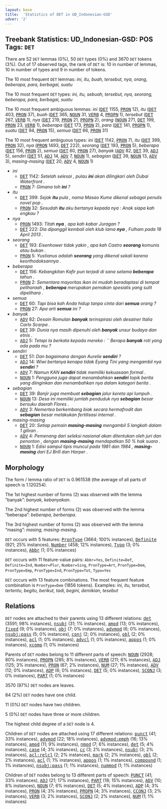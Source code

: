 ```yaml
---
layout: base
title:  'Statistics of DET in UD_Indonesian-GSD'
udver: '2'
---
```


## Treebank Statistics: UD_Indonesian-GSD: POS Tags: `DET`

There are 52 `DET` lemmas (0%), 50 `DET` types (0%) and 3670 `DET` tokens (3%).
Out of 17 observed tags, the rank of `DET` is: 10 in number of lemmas, 10 in number of types and 9 in number of tokens.

The 10 most frequent `DET` lemmas: <em>ini, itu, buah, tersebut, nya, orang, beberapa, para, berbagai, suatu</em>

The 10 most frequent `DET` types:  <em>ini, itu, sebuah, tersebut, nya, seorang, beberapa, para, berbagai, suatu</em>

The 10 most frequent ambiguous lemmas: <em>ini</em> (<tt><a href="id_gsd-pos-DET.html">DET</a></tt> 1155, <tt><a href="id_gsd-pos-PRON.html">PRON</a></tt> 12), <em>itu</em> (<tt><a href="id_gsd-pos-DET.html">DET</a></tt> 403, <tt><a href="id_gsd-pos-PRON.html">PRON</a></tt> 37), <em>buah</em> (<tt><a href="id_gsd-pos-DET.html">DET</a></tt> 365, <tt><a href="id_gsd-pos-NOUN.html">NOUN</a></tt> 31, <tt><a href="id_gsd-pos-VERB.html">VERB</a></tt> 4, <tt><a href="id_gsd-pos-PROPN.html">PROPN</a></tt> 1), <em>tersebut</em> (<tt><a href="id_gsd-pos-DET.html">DET</a></tt> 267, <tt><a href="id_gsd-pos-VERB.html">VERB</a></tt> 1), <em>nya</em> (<tt><a href="id_gsd-pos-DET.html">DET</a></tt> 219, <tt><a href="id_gsd-pos-PRON.html">PRON</a></tt> 21, <tt><a href="id_gsd-pos-PROPN.html">PROPN</a></tt> 2), <em>orang</em> (<tt><a href="id_gsd-pos-NOUN.html">NOUN</a></tt> 271, <tt><a href="id_gsd-pos-DET.html">DET</a></tt> 199, <tt><a href="id_gsd-pos-PRON.html">PRON</a></tt> 23, <tt><a href="id_gsd-pos-VERB.html">VERB</a></tt> 1), <em>beberapa</em> (<tt><a href="id_gsd-pos-DET.html">DET</a></tt> 173, <tt><a href="id_gsd-pos-PRON.html">PRON</a></tt> 2), <em>para</em> (<tt><a href="id_gsd-pos-DET.html">DET</a></tt> 141, <tt><a href="id_gsd-pos-PROPN.html">PROPN</a></tt> 1), <em>suatu</em> (<tt><a href="id_gsd-pos-DET.html">DET</a></tt> 94, <tt><a href="id_gsd-pos-PRON.html">PRON</a></tt> 15), <em>semua</em> (<tt><a href="id_gsd-pos-DET.html">DET</a></tt> 66, <tt><a href="id_gsd-pos-PRON.html">PRON</a></tt> 31)

The 10 most frequent ambiguous types:  <em>ini</em> (<tt><a href="id_gsd-pos-DET.html">DET</a></tt> 1142, <tt><a href="id_gsd-pos-PRON.html">PRON</a></tt> 7), <em>itu</em> (<tt><a href="id_gsd-pos-DET.html">DET</a></tt> 399, <tt><a href="id_gsd-pos-PRON.html">PRON</a></tt> 32), <em>nya</em> (<tt><a href="id_gsd-pos-PRON.html">PRON</a></tt> 1493, <tt><a href="id_gsd-pos-DET.html">DET</a></tt> 222), <em>seorang</em> (<tt><a href="id_gsd-pos-DET.html">DET</a></tt> 193, <tt><a href="id_gsd-pos-PRON.html">PRON</a></tt> 5), <em>beberapa</em> (<tt><a href="id_gsd-pos-DET.html">DET</a></tt> 156, <tt><a href="id_gsd-pos-PRON.html">PRON</a></tt> 2), <em>semua</em> (<tt><a href="id_gsd-pos-DET.html">DET</a></tt> 60, <tt><a href="id_gsd-pos-PRON.html">PRON</a></tt> 27), <em>banyak</em> (<tt><a href="id_gsd-pos-ADV.html">ADV</a></tt> 82, <tt><a href="id_gsd-pos-DET.html">DET</a></tt> 39, <tt><a href="id_gsd-pos-ADJ.html">ADJ</a></tt> 5), <em>sendiri</em> (<tt><a href="id_gsd-pos-DET.html">DET</a></tt> 51, <tt><a href="id_gsd-pos-ADJ.html">ADJ</a></tt> 14, <tt><a href="id_gsd-pos-ADV.html">ADV</a></tt> 7, <tt><a href="id_gsd-pos-NOUN.html">NOUN</a></tt> 1), <em>sebagian</em> (<tt><a href="id_gsd-pos-DET.html">DET</a></tt> 39, <tt><a href="id_gsd-pos-NOUN.html">NOUN</a></tt> 13, <tt><a href="id_gsd-pos-ADV.html">ADV</a></tt> 3), <em>masing-masing</em> (<tt><a href="id_gsd-pos-DET.html">DET</a></tt> 20, <tt><a href="id_gsd-pos-ADV.html">ADV</a></tt> 4, <tt><a href="id_gsd-pos-NOUN.html">NOUN</a></tt> 1)


* <em>ini</em>
  * <tt><a href="id_gsd-pos-DET.html">DET</a></tt> 1142: <em>Setelah selesai , pulau <b>ini</b> akan dilingkari oleh Dubai Waterfront .</em>
  * <tt><a href="id_gsd-pos-PRON.html">PRON</a></tt> 7: <em>Gimana toh <b>ini</b> ?</em>
* <em>itu</em>
  * <tt><a href="id_gsd-pos-DET.html">DET</a></tt> 399: <em>Sejak <b>itu</b> pula , nama Masao Kume dikenal sebagai penulis novel pop .</em>
  * <tt><a href="id_gsd-pos-PRON.html">PRON</a></tt> 32: <em>Sesudah <b>itu</b> aku bertanya kepada nya : Anak siapa kah engkau ?</em>
* <em>nya</em>
  * <tt><a href="id_gsd-pos-PRON.html">PRON</a></tt> 1493: <em>Titah <b>nya</b> , apa kah kabar Juragan ?</em>
  * <tt><a href="id_gsd-pos-DET.html">DET</a></tt> 222: <em>Dia dipanggil kembali oleh klub lama <b>nya</b> , Fulham pada 18 April 2013 .</em>
* <em>seorang</em>
  * <tt><a href="id_gsd-pos-DET.html">DET</a></tt> 193: <em>Eisenhower tidak yakin , apa kah Castro <b>seorang</b> komunis atau bukan .</em>
  * <tt><a href="id_gsd-pos-PRON.html">PRON</a></tt> 5: <em>Yustianus adalah <b>seorang</b> yang dikenal sekali karena keorthodoksannya .</em>
* <em>beberapa</em>
  * <tt><a href="id_gsd-pos-DET.html">DET</a></tt> 156: <em>Kebangkitan Kafir pun terjadi di sana selama <b>beberapa</b> tahun .</em>
  * <tt><a href="id_gsd-pos-PRON.html">PRON</a></tt> 2: <em>Sementara mayoritas ikan ini mudah beradaptasi di tempat peliharaah , <b>beberapa</b> merupakan pemakan spesialis yang sulit dipelihara .</em>
* <em>semua</em>
  * <tt><a href="id_gsd-pos-DET.html">DET</a></tt> 60: <em>Tapi bisa kah Anda hidup tanpa cinta dari <b>semua</b> orang ?</em>
  * <tt><a href="id_gsd-pos-PRON.html">PRON</a></tt> 27: <em>Apa arti <b>semua</b> ini ?</em>
* <em>banyak</em>
  * <tt><a href="id_gsd-pos-ADV.html">ADV</a></tt> 82: <em>Desain Romulan <b>banyak</b> terinspirasi oleh desainer Italia Carlo Scarpa .</em>
  * <tt><a href="id_gsd-pos-DET.html">DET</a></tt> 39: <em>Dunia nya masih dipenuhi oleh <b>banyak</b> unsur budaya dan etnis .</em>
  * <tt><a href="id_gsd-pos-ADJ.html">ADJ</a></tt> 5: <em>Tetapi Ia berkata kepada mereka : `` Berapa <b>banyak</b> roti yang ada pada mu ?</em>
* <em>sendiri</em>
  * <tt><a href="id_gsd-pos-DET.html">DET</a></tt> 51: <em>Dan bagaimana dengan Aurelie <b>sendiri</b> ?</em>
  * <tt><a href="id_gsd-pos-ADJ.html">ADJ</a></tt> 14: <em>Wiwi bertanya kenapa tidak Eyang Tini yang mengambil nya <b>sendiri</b> ?</em>
  * <tt><a href="id_gsd-pos-ADV.html">ADV</a></tt> 7: <em>Namun KAN <b>sendiri</b> tidak memiliki kekuasaan formal .</em>
  * <tt><a href="id_gsd-pos-NOUN.html">NOUN</a></tt> 1: <em>Pengguna juga dapat menambahkan <b>sendiri</b> topik berita yang diinginkan dan menambahkan nya dalam kategori berita .</em>
* <em>sebagian</em>
  * <tt><a href="id_gsd-pos-DET.html">DET</a></tt> 39: <em>Banjir juga membuat <b>sebagian</b> jalur kereta api lumpuh .</em>
  * <tt><a href="id_gsd-pos-NOUN.html">NOUN</a></tt> 13: <em>Desa ini memiliki jumlah penduduk nya <b>sebagian</b> besar bersuku daerah Flores .</em>
  * <tt><a href="id_gsd-pos-ADV.html">ADV</a></tt> 3: <em>Nemertea berkembang biak secara hermafrodit dan <b>sebagian</b> besar melakukan fertilisasi internal .</em>
* <em>masing-masing</em>
  * <tt><a href="id_gsd-pos-DET.html">DET</a></tt> 20: <em>Setiap pemain <b>masing-masing</b> mengambil 5 langkah dalam 1 giliran .</em>
  * <tt><a href="id_gsd-pos-ADV.html">ADV</a></tt> 4: <em>Pemenang dari seleksi nasional akan ditentukan oleh juri dan penonton , dengan <b>masing-masing</b> mendapatkan 50 % hak suara .</em>
  * <tt><a href="id_gsd-pos-NOUN.html">NOUN</a></tt> 1: <em>Edisi sampul tipis muncul pada 1981 dan 1984 , <b>masing-masing</b> dari EJ Brill dan Harper .</em>

## Morphology

The form / lemma ratio of `DET` is 0.961538 (the average of all parts of speech is 1.120254).

The 1st highest number of forms (2) was observed with the lemma “banyak”: <em>banyak, kebanyakan</em>.

The 2nd highest number of forms (2) was observed with the lemma “beberapa”: <em>beberapa, berberapa</em>.

The 3rd highest number of forms (2) was observed with the lemma “masing”: <em>masing, masing-masing</em>.

`DET` occurs with 5 features: <tt><a href="id_gsd-feat-PronType.html">PronType</a></tt> (3664; 100% instances), <tt><a href="id_gsd-feat-Definite.html">Definite</a></tt> (921; 25% instances), <tt><a href="id_gsd-feat-Number.html">Number</a></tt> (458; 12% instances), <tt><a href="id_gsd-feat-Typo.html">Typo</a></tt> (3; 0% instances), <tt><a href="id_gsd-feat-Abbr.html">Abbr</a></tt> (1; 0% instances)

`DET` occurs with 11 feature-value pairs: `Abbr=Yes`, `Definite=Def`, `Definite=Ind`, `Number=Plur`, `Number=Sing`, `PronType=Art`, `PronType=Dem`, `PronType=Emp`, `PronType=Ind`, `PronType=Tot`, `Typo=Yes`

`DET` occurs with 13 feature combinations.
The most frequent feature combination is `PronType=Dem` (1856 tokens).
Examples: <em>ini, itu, tersebut, tertentu, begitu, berikut, tadi, begini, demikian, tesebut</em>


## Relations

`DET` nodes are attached to their parents using 13 different relations: <tt><a href="id_gsd-dep-det.html">det</a></tt> (3591; 98% instances), <tt><a href="id_gsd-dep-nsubj.html">nsubj</a></tt> (31; 1% instances), <tt><a href="id_gsd-dep-amod.html">amod</a></tt> (13; 0% instances), <tt><a href="id_gsd-dep-fixed.html">fixed</a></tt> (9; 0% instances), <tt><a href="id_gsd-dep-obj.html">obj</a></tt> (7; 0% instances), <tt><a href="id_gsd-dep-advmod.html">advmod</a></tt> (6; 0% instances), <tt><a href="id_gsd-dep-nsubj-pass.html">nsubj:pass</a></tt> (5; 0% instances), <tt><a href="id_gsd-dep-conj.html">conj</a></tt> (2; 0% instances), <tt><a href="id_gsd-dep-obl.html">obl</a></tt> (2; 0% instances), <tt><a href="id_gsd-dep-acl.html">acl</a></tt> (1; 0% instances), <tt><a href="id_gsd-dep-advcl.html">advcl</a></tt> (1; 0% instances), <tt><a href="id_gsd-dep-appos.html">appos</a></tt> (1; 0% instances), <tt><a href="id_gsd-dep-xcomp.html">xcomp</a></tt> (1; 0% instances)

Parents of `DET` nodes belong to 11 different parts of speech: <tt><a href="id_gsd-pos-NOUN.html">NOUN</a></tt> (2928; 80% instances), <tt><a href="id_gsd-pos-PROPN.html">PROPN</a></tt> (285; 8% instances), <tt><a href="id_gsd-pos-VERB.html">VERB</a></tt> (211; 6% instances), <tt><a href="id_gsd-pos-ADJ.html">ADJ</a></tt> (125; 3% instances), <tt><a href="id_gsd-pos-PRON.html">PRON</a></tt> (67; 2% instances), <tt><a href="id_gsd-pos-NUM.html">NUM</a></tt> (27; 1% instances), <tt><a href="id_gsd-pos-ADV.html">ADV</a></tt> (12; 0% instances), <tt><a href="id_gsd-pos-ADP.html">ADP</a></tt> (6; 0% instances), <tt><a href="id_gsd-pos-DET.html">DET</a></tt> (5; 0% instances), <tt><a href="id_gsd-pos-SCONJ.html">SCONJ</a></tt> (3; 0% instances), <tt><a href="id_gsd-pos-PART.html">PART</a></tt> (1; 0% instances)

3570 (97%) `DET` nodes are leaves.

84 (2%) `DET` nodes have one child.

11 (0%) `DET` nodes have two children.

5 (0%) `DET` nodes have three or more children.

The highest child degree of a `DET` node is 4.

Children of `DET` nodes are attached using 17 different relations: <tt><a href="id_gsd-dep-punct.html">punct</a></tt> (41; 33% instances), <tt><a href="id_gsd-dep-advmod.html">advmod</a></tt> (22; 18% instances), <tt><a href="id_gsd-dep-advmod-emph.html">advmod:emph</a></tt> (16; 13% instances), <tt><a href="id_gsd-dep-amod.html">amod</a></tt> (11; 9% instances), <tt><a href="id_gsd-dep-nmod.html">nmod</a></tt> (7; 6% instances), <tt><a href="id_gsd-dep-det.html">det</a></tt> (5; 4% instances), <tt><a href="id_gsd-dep-case.html">case</a></tt> (4; 3% instances), <tt><a href="id_gsd-dep-cc.html">cc</a></tt> (3; 2% instances), <tt><a href="id_gsd-dep-nsubj.html">nsubj</a></tt> (3; 2% instances), <tt><a href="id_gsd-dep-acl-relcl.html">acl:relcl</a></tt> (2; 2% instances), <tt><a href="id_gsd-dep-mark.html">mark</a></tt> (2; 2% instances), <tt><a href="id_gsd-dep-obl.html">obl</a></tt> (2; 2% instances), <tt><a href="id_gsd-dep-acl.html">acl</a></tt> (1; 1% instances), <tt><a href="id_gsd-dep-appos.html">appos</a></tt> (1; 1% instances), <tt><a href="id_gsd-dep-compound.html">compound</a></tt> (1; 1% instances), <tt><a href="id_gsd-dep-nsubj-pass.html">nsubj:pass</a></tt> (1; 1% instances), <tt><a href="id_gsd-dep-nummod.html">nummod</a></tt> (1; 1% instances)

Children of `DET` nodes belong to 13 different parts of speech: <tt><a href="id_gsd-pos-PUNCT.html">PUNCT</a></tt> (41; 33% instances), <tt><a href="id_gsd-pos-ADJ.html">ADJ</a></tt> (21; 17% instances), <tt><a href="id_gsd-pos-PART.html">PART</a></tt> (18; 15% instances), <tt><a href="id_gsd-pos-ADV.html">ADV</a></tt> (10; 8% instances), <tt><a href="id_gsd-pos-NOUN.html">NOUN</a></tt> (7; 6% instances), <tt><a href="id_gsd-pos-DET.html">DET</a></tt> (5; 4% instances), <tt><a href="id_gsd-pos-ADP.html">ADP</a></tt> (4; 3% instances), <tt><a href="id_gsd-pos-PRON.html">PRON</a></tt> (4; 3% instances), <tt><a href="id_gsd-pos-PROPN.html">PROPN</a></tt> (4; 3% instances), <tt><a href="id_gsd-pos-CCONJ.html">CCONJ</a></tt> (3; 2% instances), <tt><a href="id_gsd-pos-VERB.html">VERB</a></tt> (3; 2% instances), <tt><a href="id_gsd-pos-SCONJ.html">SCONJ</a></tt> (2; 2% instances), <tt><a href="id_gsd-pos-NUM.html">NUM</a></tt> (1; 1% instances)

